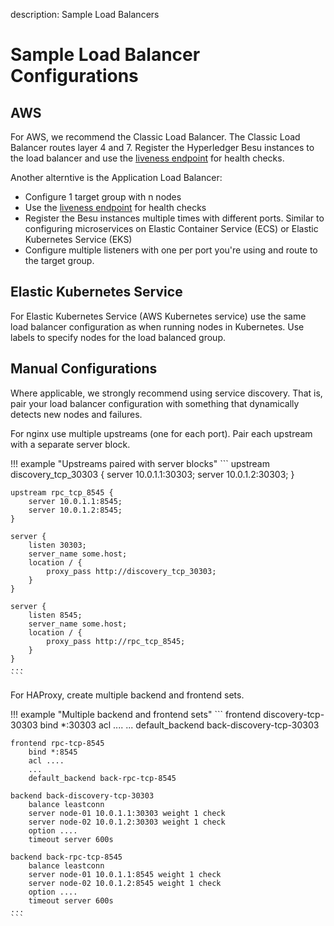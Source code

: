 description: Sample Load Balancers 
<!--- END of page meta data -->

# Sample Load Balancer Configurations 

## AWS 

For AWS, we recommend the Classic Load Balancer. The Classic Load Balancer routes layer 4 and 7. Register
the Hyperledger Besu instances to the load balancer and use the [liveness endpoint](../../Interact/APIs/Using-JSON-RPC-API.md#readiness-and-liveness-endpoints)
for health checks. 

Another alterntive is the Application Load Balancer:
 
* Configure 1 target group with n nodes 
* Use the [liveness endpoint](../../Interact/APIs/Using-JSON-RPC-API.md#readiness-and-liveness-endpoints) for health checks
* Register the Besu instances multiple times with different ports. Similar to configuring microservices 
on Elastic Container Service (ECS) or Elastic Kubernetes Service (EKS) 
* Configure multiple listeners with one per port you're using and route to the target group. 

## Elastic Kubernetes Service  

For Elastic Kubernetes Service (AWS Kubernetes service) use the same load balancer configuration as when
running nodes in Kubernetes. Use labels to specify nodes for the load balanced group. 

## Manual Configurations 

Where applicable, we strongly recommend using service discovery. That is, pair your load balancer 
configuration with something that dynamically detects new nodes and failures. 

For nginx use multiple upstreams (one for each port). Pair each upstream with a separate server block. 

!!! example "Upstreams paired with server blocks"
    ```
    upstream discovery_tcp_30303 {
        server 10.0.1.1:30303;
        server 10.0.1.2:30303;
    }

    upstream rpc_tcp_8545 {
        server 10.0.1.1:8545;
        server 10.0.1.2:8545;
    }

    server {
        listen 30303;
        server_name some.host;
        location / {
            proxy_pass http://discovery_tcp_30303;
        }
    }

    server {
        listen 8545;
        server_name some.host;
        location / {
            proxy_pass http://rpc_tcp_8545;
        }
    }
    ...
    ```

For HAProxy, create multiple backend and frontend sets.  

!!! example "Multiple backend and frontend sets"
    ```
    frontend discovery-tcp-30303
        bind *:30303
        acl ....
        ...
        default_backend back-discovery-tcp-30303

    frontend rpc-tcp-8545
        bind *:8545
        acl ....
        ...
        default_backend back-rpc-tcp-8545

    backend back-discovery-tcp-30303
        balance leastconn
        server node-01 10.0.1.1:30303 weight 1 check
        server node-02 10.0.1.2:30303 weight 1 check
        option ....
        timeout server 600s                 

    backend back-rpc-tcp-8545
        balance leastconn
        server node-01 10.0.1.1:8545 weight 1 check
        server node-02 10.0.1.2:8545 weight 1 check
        option ....
        timeout server 600s 
    ...                
    ```


